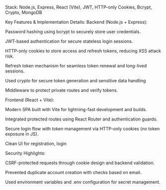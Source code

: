 Stack: Node.js, Express, React (Vite), JWT, HTTP-only Cookies, Bcrypt, Crypto, MongoDB

Key Features & Implementation Details:
Backend (Node.js + Express):

Password hashing using bcrypt to securely store user credentials.

JWT-based authentication for secure stateless login sessions.

HTTP-only cookies to store access and refresh tokens, reducing XSS attack risk.

Refresh token mechanism for seamless token renewal and long-lived sessions.

Used crypto for secure token generation and sensitive data handling

Middleware to protect private routes and verify tokens.


Frontend (React + Vite):

Modern SPA built with Vite for lightning-fast development and builds.

Integrated protected routes using React Router and authentication guards.

Secure login flow with token management via HTTP-only cookies (no token exposure in JS).

Clean UI for registration, login

Security Highlights:

CSRF-protected requests through cookie design and backend validation.

Prevented duplicate account creation with checks based on email.

Used environment variables and .env configuration for secret management.


